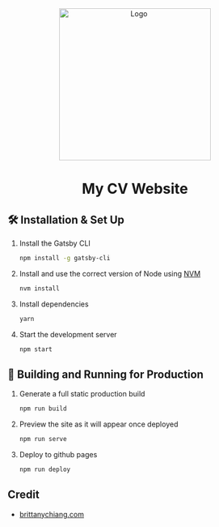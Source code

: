 <div align="center">
  <img alt="Logo" src="https://raw.githubusercontent.com/mattborghi/logo/97e384fd34081783bea753315f81c86c633a2184/assets/mb.svg" width="300px" />
</div>
<h1 align="center">
  My CV Website
</h1>

## 🛠 Installation & Set Up

1. Install the Gatsby CLI

   ```sh
   npm install -g gatsby-cli
   ```

2. Install and use the correct version of Node using [NVM](https://github.com/nvm-sh/nvm)

   ```sh
   nvm install
   ```

3. Install dependencies

   ```sh
   yarn
   ```

4. Start the development server

   ```sh
   npm start
   ```

## 🚀 Building and Running for Production

1. Generate a full static production build

   ```sh
   npm run build
   ```

2. Preview the site as it will appear once deployed

   ```sh
   npm run serve
   ```

3. Deploy to github pages

    ```sh
    npm run deploy
    ```

## Credit

- [brittanychiang.com](https://brittanychiang.com)
